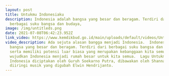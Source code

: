 ```yaml
---
layout: post
title: Untukmu Indonesiaku
description: Indonesia adalah bangsa yang besar dan beragam. Terdiri dari
  berbagai suku bangsa dan budaya,
image: /img/untitleds.png
date: 2021-07-08T06:42:23.952Z
link_video: https://www.kemdikbud.go.id/main/uploads/default/videos/Untukmu_Indonesiaku2_h264.mp4
video_description: Ada sejuta alasan bangga menjadi Indonesia.  Indonesia adalah
  bangsa yang besar dan beragam. Terdiri dari berbagai suku bangsa dan budaya,
  serta memiliki potensi luar biasa yang merupakan kebanggaan kita semua. Mari
  wujudkan Indonesia menjadi rumah besar untuk kita semua.  Lagu Untukmu
  Indonesia diciptakan oleh Guruh Soekarno Putra, dibawakan oleh Shanna Shannon,
  diiringi musik yang digubah Elwin Hendrijanto.
---
```


